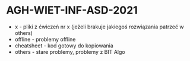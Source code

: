 # AGH-WIET-INF-ASD-2021
* x - pliki z ćwiczeń nr x (jeżeli brakuje jakiegoś rozwiązania patrzeć w others)
* offline - problemy offline
* cheatsheet - kod gotowy do kopiowania
* others - stare problemy, problemy z BIT Algo
